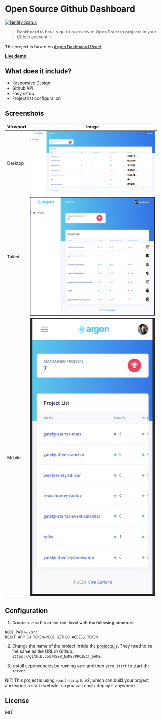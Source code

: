 # Open Source Github Dashboard

[![Netlify Status](https://api.netlify.com/api/v1/badges/060f6655-b693-402a-8eee-39836d3ffca2/deploy-status)](https://app.netlify.com/sites/oss-dashboard-emasuriano/deploys)

> Dashboard to have a quick overview of Open Sources projects in your Github account ✨

This project is based on [Argon Dashboard React](https://github.com/creativetimofficial/argon-dashboard-react).

**[Live demo](https://oss-dashboard.netlify.com)**

## What does it include?

- Responsive Design
- Github API
- Easy setup
- Project list configuration

## Screenshots

| Viewport | Image                          |
| -------- | ------------------------------ |
| Desktop  | ![Desktop](./docs/desktop.png) |
| Tablet   | ![Tablet](./docs/tablet.png)   |
| Mobile   | ![Mobile](./docs/mobile.png)   |

## Configuration

1. Create a `.env` file at the root level with the following structure

```text
NODE_PATH=./src
REACT_APP_GH_TOKEN=YOUR_GITHUB_ACCESS_TOKEN
```

2. Change the name of the project inside the [projects.js](https://github.com/EmaSuriano/oss-project-dashboard/blob/master/src/projects.js). They need to be the same as the URL in Github: `https://github.com/USER_NAME/PROJECT_NAME`

3. Install dependencies by running `yarn` and then `yarn start` to start the server.

NIT: This project is using `react-scripts` v2, which can build your project and export a static website, so you can easily deploy it anywhere!

## License

MIT.
